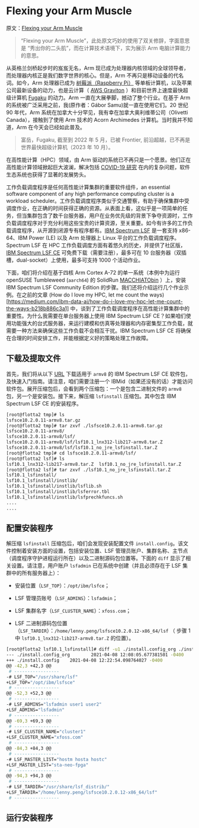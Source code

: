 # Flexing your Arm Muscle

原文：[Flexing your Arm Muscle](https://medium.com/ibm-data-ai/flexing-your-arm-muscle-for-hpc-ce00c29f000d)


> “Flexing your Arm Muscle”，此处原文巧妙的使用了双关修辞，字面意思是 “秀出你的二头肌”，而在计算技术语境下，实为展示 Arm 电脑计算能力的意思。

从英格兰剑桥起步时的岌岌无名，Arm 现已成为处理器内核领域的全球领导者，而处理器内核正是我们数字世界的核心。但是，Arm 不再只是移动设备的代名词。如今，Arm 处理器已成为 [树莓派（Raspberry Pi）](https://www.raspberrypi.org/) 等单板计算机，以及苹果公司最新设备的动力，也是云计算（ [AWS Graviton](https://aws.amazon.com/ec2/graviton/) ）和目前世界上速度最快超级计算机 [Fugaku](https://en.wikipedia.org/wiki/Fugaku_(supercomputer)) 的动力。Arm 一直在大展拳脚，撼动了整个行业。在基于 Arm 的系统被广泛采用之前，我(原作者：Gábor Samu)就一直在使用它们。20 世纪 90 年代，Arm 系统在加拿大十分罕见，我有幸在加拿大奥利维蒂公司（Olivetti Canada），接触到了使用 Arm 技术的 Acorn Archimedes 计算机。当时我并不知道，Arm 在今天会已经如此普及。


> 富岳，Fugaku, 截至到 2022 年 5 月，已被 Frontier, 前沿超越，已不再是世界最快超级计算机（2023 年 10 月）。

在高性能计算（HPC）领域，由 Arm 驱动的系统已不再只是一个愿景。他们正在高性能计算领域掀起巨大波澜，解决包括 [COVID-19 研究](https://www.japantimes.co.jp/news/2021/03/09/national/science-health/fugaku-supercomputer-covid19-research/) 在内的复杂问题，软件生态系统也获得了显著的发展势头。


工作负载调度程序是任何高性能计算集群的重要软件组件，an essential software component of any high performance computing cluster is a workload scheduler。工作负载调度程序类似于交通警察，有助于确保集群中受调度作业，在正确的时间获得正确的资源。从表面上看，这似乎是一项简单的任务，但当集群包含了数千台服务器，用户在业务优先级的背景下争夺资源时，工作负载调度程序对于充分利用这些宝贵的计算资源，至关重要。如今有许多的工作负载调度程序，从开源到闭源专有程序都有。[IBM Spectrum LSF](https://www.ibm.com/us-en/products/hpc-workload-management) 是一套支持 x86-64、IBM Power (LE) 以及 Arm 处理器上 Linux 平台的工作负载调度程序。Spectrum LSF 在 HPC 工作负载调度方面有着悠久的历史，并提供了社区版，[IBM Spectrum LSF CE](https://epwt-www.mybluemix.net/software/support/trial/cst/programwebsite.wss?siteId=680&h=&tabId=) 可免费下载（需要注册），最多可在 10 台服务器（双插槽，dual-socket）上使用，最多可支持 1000 个活动作业。

下面，咱们将介绍在基于四核 Arm Cortex A-72 的单一系统（本例中为运行 openSUSE Tumbleweed (`aarch64`) 的 SolidRun [MACCHIATObin](https://www.solid-run.com/arm-servers-networking-platforms/macchiatobin/) ）上，安装 IBM Spectrum LSF Community Edition 的步骤。我们还将介绍运行几个作业示例。在之前的文章 (How do I love my HPC, let me count the ways)[https://medium.com/ibm-data-ai/how-do-i-love-my-hpc-let-me-count-the-ways-b218b886c3a1] 中，谈到了工作负载调度程序在高性能计算集群中的重要性。为什么我需要在单台服务器上使用 IBM Spectrum LSF CE？如果咱们使用功能强大的台式服务器，来运行建模和仿真等处理器和内存密集型工作负载，就需要一种方法来确保这些工作负载不会相互干扰。IBM Spectrum LSF CE 将确保在合理的时间安排工作，并能根据定义好的策略处理工作故障。


## 下载及提取文件

首先，我们将从以下 [URL](https://epwt-www.mybluemix.net/software/support/trial/cst/programwebsite.wss?siteId=680&h=&tabId=) 下载适用于 `armv8` 的 IBM Spectrum LSF CE 软件包，及快速入门指南。请注意，咱们需要注册一个 IBMid（如果还没有的话）才能访问软件包。展开压缩包后，会看到两个压缩包：一个是包含二进制文件的 `armv8` 包，另一个是安装包。接下来，解压缩 `lsfinstall` 压缩包。其中包含 IBM Spectrum LSF CE 的安装程序。


```sh
[root@flotta2 tmp]# ls
lsfsce10.2.0.11-armv8.tar.gz
[root@flotta2 tmp]# tar zxvf ./lsfsce10.2.0.11-armv8.tar.gz
lsfsce10.2.0.11-armv8/
lsfsce10.2.0.11-armv8/lsf/
lsfsce10.2.0.11-armv8/lsf/lsf10.1_lnx312-lib217-armv8.tar.Z
lsfsce10.2.0.11-armv8/lsf/lsf10.1_no_jre_lsfinstall.tar.Z
[root@flotta2 tmp]# cd lsfsce10.2.0.11-armv8/lsf/
[root@flotta2 lsf]# ls
lsf10.1_lnx312-lib217-armv8.tar.Z  lsf10.1_no_jre_lsfinstall.tar.Z
[root@flotta2 lsf]# tar zxvf ./lsf10.1_no_jre_lsfinstall.tar.Z
lsf10.1_lsfinstall/
lsf10.1_lsfinstall/instlib/
lsf10.1_lsfinstall/instlib/lsflib.sh
lsf10.1_lsfinstall/instlib/lsferror.tbl
lsf10.1_lsfinstall/instlib/lsfprechkfuncs.sh
....
....
```

## 配置安装程序

解压缩 `lsfinstall` 压缩包后，咱们会发现安装配置文件 `install.config`。该文件控制着安装方面的设置，包括安装位置、LSF 管理员账户、集群名称、主节点（调度程序守护进程运行所在）以及二进制源码包位置等。下面的 `diff` 显示了相关设置。请注意，用户账户 `lsfadmin` 已在系统中创建（并且必须存在于 LSF 集群中的所有服务器上）：

- 安装位置（`LSF_TOP`）：`/opt/ibm/lsfce`；

- LSF 管理员账号（`LSF_ADMINS`）：`lsfadmin`；

- LSF 集群名字（`LSF_CLUSTER_NAME`）：`xfoss.com`；

- LSF 二进制源码包位置（`LSF_TARDIR`）：`/home/lenny.peng/lsfsce10.2.0.12-x86_64/lsf` （ 步骤 1 中 `lsf10.1_lnx312-lib217-armv8.tar.Z` 的位置）。


```sh
[root@flotta2 lsf10.1_lsfinstall]# diff -u1 ./install.config_org ./install.config
--- ./install.config_org        2021-04-08 12:08:05.677381501 -0400
+++ ./install.config    2021-04-08 12:22:54.098764027 -0400
@@ -42,3 +42,3 @@
 # -----------------
-# LSF_TOP="/usr/share/lsf"
+LSF_TOP="/opt/ibm/lsfsce"
 # -----------------
@@ -52,3 +52,3 @@
 # -----------------
-# LSF_ADMINS="lsfadmin user1 user2"
+LSF_ADMINS="lsfadmin"
 # -----------------
@@ -69,3 +69,3 @@
 # -----------------
-# LSF_CLUSTER_NAME="cluster1"
+LSF_CLUSTER_NAME="xfoss.com"
 # -----------------
@@ -84,3 +84,3 @@
 # -----------------
-# LSF_MASTER_LIST="hostm hosta hostc"
+LSF_MASTER_LIST="sta-neo-fpga"
 # -----------------
@@ -94,3 +94,3 @@
 # -----------------
-# LSF_TARDIR="/usr/share/lsf_distrib/"
+LSF_TARDIR="/home/lenny.peng/lsfsce10.2.0.12-x86_64/lsf"
 # -----------------
```


## 运行安装程序
